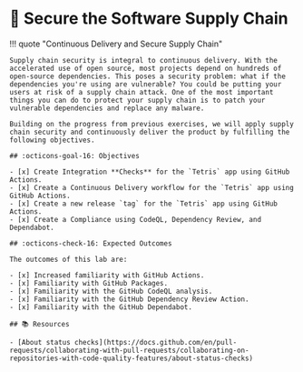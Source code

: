 # :test_tube: Secure the Software Supply Chain

!!! quote "Continuous Delivery and Secure Supply Chain"

    Supply chain security is integral to continuous delivery. With the accelerated use of open source, most projects depend on hundreds of open-source dependencies. This poses a security problem: what if the dependencies you're using are vulnerable? You could be putting your users at risk of a supply chain attack. One of the most important things you can do to protect your supply chain is to patch your vulnerable dependencies and replace any malware.

    Building on the progress from previous exercises, we will apply supply chain security and continuously deliver the product by fulfilling the following objectives.

    ## :octicons-goal-16: Objectives

    - [x] Create Integration **Checks** for the `Tetris` app using GitHub Actions.
    - [x] Create a Continuous Delivery workflow for the `Tetris` app using GitHub Actions.
    - [x] Create a new release `tag` for the `Tetris` app using GitHub Actions.
    - [x] Create a Compliance using CodeQL, Dependency Review, and Dependabot.

    ## :octicons-check-16: Expected Outcomes

    The outcomes of this lab are:

    - [x] Increased familiarity with GitHub Actions.
    - [x] Familiarity with GitHub Packages.
    - [x] Familiarity with the GitHub CodeQL analysis.
    - [x] Familiarity with the GitHub Dependency Review Action.
    - [x] Familiarity with the GitHub Dependabot.

    ## 📚 Resources

    - [About status checks](https://docs.github.com/en/pull-requests/collaborating-with-pull-requests/collaborating-on-repositories-with-code-quality-features/about-status-checks)

